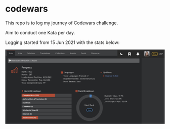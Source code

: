 # codewars
This repo is to log my journey of Codewars challenge. 

Aim to conduct one Kata per day.

Logging started from 15 Jun 2021 with the stats below:

![codewar_starting_stats](https://github.com/tomokawaguchi/codewars/blob/master/codewars_starting_stat_15Jun2021.png)
